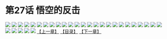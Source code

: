 # 第27话 悟空的反击
![](https://s1.baozimh.com/scomic/sanyanxiaotianlu-samanhua/0/26-u4n3/1.jpg)
![](https://s1.baozimh.com/scomic/sanyanxiaotianlu-samanhua/0/26-u4n3/2.jpg)
![](https://s1.baozimh.com/scomic/sanyanxiaotianlu-samanhua/0/26-u4n3/3.jpg)
![](https://s1.baozimh.com/scomic/sanyanxiaotianlu-samanhua/0/26-u4n3/4.jpg)
![](https://s1.baozimh.com/scomic/sanyanxiaotianlu-samanhua/0/26-u4n3/5.jpg)
![](https://s1.baozimh.com/scomic/sanyanxiaotianlu-samanhua/0/26-u4n3/6.jpg)
![](https://s1.baozimh.com/scomic/sanyanxiaotianlu-samanhua/0/26-u4n3/7.jpg)
![](https://s1.baozimh.com/scomic/sanyanxiaotianlu-samanhua/0/26-u4n3/8.jpg)
![](https://s1.baozimh.com/scomic/sanyanxiaotianlu-samanhua/0/26-u4n3/9.jpg)
![](https://s1.baozimh.com/scomic/sanyanxiaotianlu-samanhua/0/26-u4n3/10.jpg)
![](https://s1.baozimh.com/scomic/sanyanxiaotianlu-samanhua/0/26-u4n3/11.jpg)
![](https://s1.baozimh.com/scomic/sanyanxiaotianlu-samanhua/0/26-u4n3/12.jpg)
![](https://s1.baozimh.com/scomic/sanyanxiaotianlu-samanhua/0/26-u4n3/13.jpg)
![](https://s1.baozimh.com/scomic/sanyanxiaotianlu-samanhua/0/26-u4n3/14.jpg)
![](https://s1.baozimh.com/scomic/sanyanxiaotianlu-samanhua/0/26-u4n3/15.jpg)
![](https://s1.baozimh.com/scomic/sanyanxiaotianlu-samanhua/0/26-u4n3/16.jpg)
![](https://s1.baozimh.com/scomic/sanyanxiaotianlu-samanhua/0/26-u4n3/17.jpg)
![](https://s1.baozimh.com/scomic/sanyanxiaotianlu-samanhua/0/26-u4n3/18.jpg)
![](https://s1.baozimh.com/scomic/sanyanxiaotianlu-samanhua/0/26-u4n3/19.jpg)
![](https://s1.baozimh.com/scomic/sanyanxiaotianlu-samanhua/0/26-u4n3/20.jpg)
![](https://s1.baozimh.com/scomic/sanyanxiaotianlu-samanhua/0/26-u4n3/21.jpg)
![](https://s1.baozimh.com/scomic/sanyanxiaotianlu-samanhua/0/26-u4n3/22.jpg)
![](https://s1.baozimh.com/scomic/sanyanxiaotianlu-samanhua/0/26-u4n3/23.jpg)
![](https://s1.baozimh.com/scomic/sanyanxiaotianlu-samanhua/0/26-u4n3/24.jpg)
![](https://s1.baozimh.com/scomic/sanyanxiaotianlu-samanhua/0/26-u4n3/25.jpg)
![](https://s1.baozimh.com/scomic/sanyanxiaotianlu-samanhua/0/26-u4n3/26.jpg)
![](https://s1.baozimh.com/scomic/sanyanxiaotianlu-samanhua/0/26-u4n3/27.jpg)
![](https://s1.baozimh.com/scomic/sanyanxiaotianlu-samanhua/0/26-u4n3/28.jpg)
![](https://s1.baozimh.com/scomic/sanyanxiaotianlu-samanhua/0/26-u4n3/29.jpg)
![](https://s1.baozimh.com/scomic/sanyanxiaotianlu-samanhua/0/26-u4n3/30.jpg)
[【上一章】](./26.md)
[【目录】](./README.md)
[【下一章】](./28.md)
